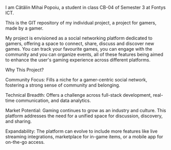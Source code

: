 I am Cătălin Mihai Popoiu, a student in class CB-04 of Semester 3 at Fontys ICT.


This is the GIT repository of my individual project, a project for gamers, made by a gamer.


My project is envisioned as a social networking platform dedicated to gamers, offering a space to connect, share, discuss and discover new games. You can track your favourite games, you can engage with the community and you can organize events, all of these features being aimed to enhance the user's gaming experience across different platforms.


Why This Project?

Community Focus: 
	Fills a niche for a gamer-centric social network, fostering a strong sense of community and belonging.

Technical Breadth: 
	Offers a challenge across full-stack development, real-time communication, and data analytics.

Market Potential: 
	Gaming continues to grow as an industry and culture. This platform addresses the need for a unified space for discussion, discovery, and sharing.

Expandability: 
	The platform can evolve to include more features like live streaming integrations, marketplace for in-game items, or a mobile app for on-the-go access. 